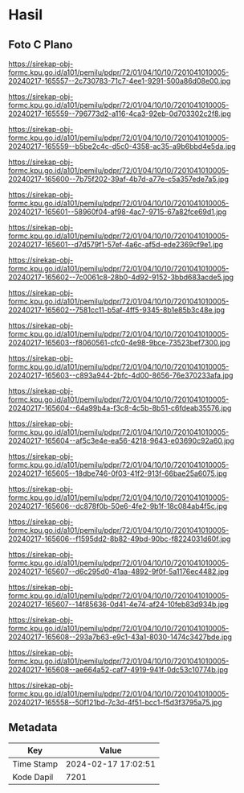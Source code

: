 # Hasil

## Foto C Plano

https://sirekap-obj-formc.kpu.go.id/a101/pemilu/pdpr/72/01/04/10/10/7201041010005-20240217-165557--2c730783-71c7-4ee1-9291-500a86d08e00.jpg

https://sirekap-obj-formc.kpu.go.id/a101/pemilu/pdpr/72/01/04/10/10/7201041010005-20240217-165559--796773d2-a116-4ca3-92eb-0d703302c2f8.jpg

https://sirekap-obj-formc.kpu.go.id/a101/pemilu/pdpr/72/01/04/10/10/7201041010005-20240217-165559--b5be2c4c-d5c0-4358-ac35-a9b6bbd4e5da.jpg

https://sirekap-obj-formc.kpu.go.id/a101/pemilu/pdpr/72/01/04/10/10/7201041010005-20240217-165600--7b75f202-39af-4b7d-a77e-c5a357ede7a5.jpg

https://sirekap-obj-formc.kpu.go.id/a101/pemilu/pdpr/72/01/04/10/10/7201041010005-20240217-165601--58960f04-af98-4ac7-9715-67a82fce69d1.jpg

https://sirekap-obj-formc.kpu.go.id/a101/pemilu/pdpr/72/01/04/10/10/7201041010005-20240217-165601--d7d579f1-57ef-4a6c-af5d-ede2369cf9e1.jpg

https://sirekap-obj-formc.kpu.go.id/a101/pemilu/pdpr/72/01/04/10/10/7201041010005-20240217-165602--7c0061c8-28b0-4d92-9152-3bbd683acde5.jpg

https://sirekap-obj-formc.kpu.go.id/a101/pemilu/pdpr/72/01/04/10/10/7201041010005-20240217-165602--7581cc11-b5af-4ff5-9345-8b1e85b3c48e.jpg

https://sirekap-obj-formc.kpu.go.id/a101/pemilu/pdpr/72/01/04/10/10/7201041010005-20240217-165603--f8060561-cfc0-4e98-9bce-73523bef7300.jpg

https://sirekap-obj-formc.kpu.go.id/a101/pemilu/pdpr/72/01/04/10/10/7201041010005-20240217-165603--c893a944-2bfc-4d00-8656-76e370233afa.jpg

https://sirekap-obj-formc.kpu.go.id/a101/pemilu/pdpr/72/01/04/10/10/7201041010005-20240217-165604--64a99b4a-f3c8-4c5b-8b51-c6fdeab35576.jpg

https://sirekap-obj-formc.kpu.go.id/a101/pemilu/pdpr/72/01/04/10/10/7201041010005-20240217-165604--af5c3e4e-ea56-4218-9643-e03690c92a60.jpg

https://sirekap-obj-formc.kpu.go.id/a101/pemilu/pdpr/72/01/04/10/10/7201041010005-20240217-165605--18dbe746-0f03-41f2-913f-66bae25a6075.jpg

https://sirekap-obj-formc.kpu.go.id/a101/pemilu/pdpr/72/01/04/10/10/7201041010005-20240217-165606--dc878f0b-50e6-4fe2-9b1f-18c084ab4f5c.jpg

https://sirekap-obj-formc.kpu.go.id/a101/pemilu/pdpr/72/01/04/10/10/7201041010005-20240217-165606--f1595dd2-8b82-49bd-90bc-f8224031d60f.jpg

https://sirekap-obj-formc.kpu.go.id/a101/pemilu/pdpr/72/01/04/10/10/7201041010005-20240217-165607--d6c295d0-41aa-4892-9f0f-5a1176ec4482.jpg

https://sirekap-obj-formc.kpu.go.id/a101/pemilu/pdpr/72/01/04/10/10/7201041010005-20240217-165607--14f85636-0d41-4e74-af24-10feb83d934b.jpg

https://sirekap-obj-formc.kpu.go.id/a101/pemilu/pdpr/72/01/04/10/10/7201041010005-20240217-165608--293a7b63-e9c1-43a1-8030-1474c3427bde.jpg

https://sirekap-obj-formc.kpu.go.id/a101/pemilu/pdpr/72/01/04/10/10/7201041010005-20240217-165608--ae664a52-caf7-4919-941f-0dc53c10774b.jpg

https://sirekap-obj-formc.kpu.go.id/a101/pemilu/pdpr/72/01/04/10/10/7201041010005-20240217-165558--50f121bd-7c3d-4f51-bcc1-f5d3f3795a75.jpg


## Metadata

| Key        | Value               |
| ---------- | ------------------- |
| Time Stamp | 2024-02-17 17:02:51 |
| Kode Dapil | 7201                |



